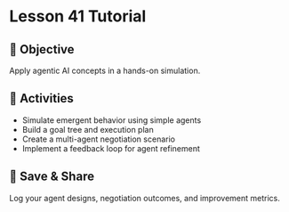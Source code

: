 # Lesson 41 Tutorial

## 🎯 Objective

Apply agentic AI concepts in a hands-on simulation.

## 🧩 Activities

- Simulate emergent behavior using simple agents
- Build a goal tree and execution plan
- Create a multi-agent negotiation scenario
- Implement a feedback loop for agent refinement

## 💾 Save & Share

Log your agent designs, negotiation outcomes, and improvement metrics.
